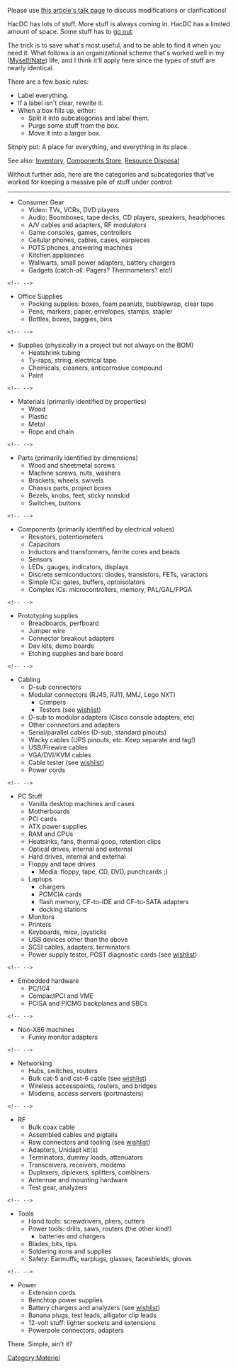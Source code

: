 Please use [this article's talk page](Talk:Stuff) to discuss
modifications or clarifications!

HacDC has lots of stuff. More stuff is always coming in. HacDC has a
limited amount of space. Some stuff has to [go
out](Resource_Disposal).

The trick is to save what's most useful, and to be able to find it when
you need it. What follows is an organizational scheme that's worked well
in my ([Myself/Nate](User:Myself)) life, and I think it'll
apply here since the types of stuff are nearly identical.

There are a few basic rules:

-   Label everything.
-   If a label isn't clear, rewrite it.
-   When a box fills up, either:
    -   Split it into subcategories and label them.
    -   Purge some stuff from the box.
    -   Move it into a larger box.

Simply put: A place for everything, and everything in its place.

See also: [Inventory](Inventory), [Components
Store](Components_Store), [Resource
Disposal](Resource_Disposal)

Without further ado, here are the categories and subcategories that've
worked for keeping a massive pile of stuff under control:

------------------------------------------------------------------------

-   Consumer Gear
    -   Video: TVs, VCRs, DVD players
    -   Audio: Boomboxes, tape decks, CD players, speakers, headphones
    -   A/V cables and adapters, RF modulators
    -   Game consoles, games, controllers
    -   Cellular phones, cables, cases, earpieces
    -   POTS phones, answering machines
    -   Kitchen appliances
    -   Wallwarts, small power adapters, battery chargers
    -   Gadgets (catch-all. Pagers? Thermometers? etc!)

```{=html}
<!-- -->
```
-   Office Supplies
    -   Packing supplies: boxes, foam peanuts, bubblewrap, clear tape
    -   Pens, markers, paper, envelopes, stamps, stapler
    -   Bottles, boxes, baggies, bins

```{=html}
<!-- -->
```
-   Supplies (physically in a project but not always on the BOM)
    -   Heatshrink tubing
    -   Ty-raps, string, electrical tape
    -   Chemicals, cleaners, anticorrosive compound
    -   Paint

```{=html}
<!-- -->
```
-   Materials (primarily identified by properties)
    -   Wood
    -   Plastic
    -   Metal
    -   Rope and chain

```{=html}
<!-- -->
```
-   Parts (primarily identified by dimensions)
    -   Wood and sheetmetal screws
    -   Machine screws, nuts, washers
    -   Brackets, wheels, swivels
    -   Chassis parts, project boxes
    -   Bezels, knobs, feet, sticky nonskid
    -   Switches, buttons

```{=html}
<!-- -->
```
-   Components (primarily identified by electrical values)
    -   Resistors, potentiometers
    -   Capacitors
    -   Inductors and transformers, ferrite cores and beads
    -   Sensors
    -   LEDs, gauges, indicators, displays
    -   Discrete semiconductors: diodes, transistors, FETs, varactors
    -   Simple ICs: gates, buffers, optoisolators
    -   Complex ICs: microcontrollers, memory, PAL/GAL/FPGA

```{=html}
<!-- -->
```
-   Prototyping supplies
    -   Breadboards, perfboard
    -   Jumper wire
    -   Connector breakout adapters
    -   Dev kits, demo boards
    -   Etching supplies and bare board

```{=html}
<!-- -->
```
-   Cabling
    -   D-sub connectors
    -   Modular connectors (RJ45, RJ11, MMJ, Lego NXT)
        -   Crimpers
        -   Testers (see [wishlist](wishlist))
    -   D-sub to modular adapters (Cisco console adapters, etc)
    -   Other connectors and adapters
    -   Serial/parallel cables (D-sub, standard pinouts)
    -   Wacky cables (UPS pinouts, etc. Keep separate and tag!)
    -   USB/Firewire cables
    -   VGA/DVI/KVM cables
    -   Cable tester (see [wishlist](wishlist))
    -   Power cords

```{=html}
<!-- -->
```
-   PC Stuff
    -   Vanilla desktop machines and cases
    -   Motherboards
    -   PCI cards
    -   ATX power supplies
    -   RAM and CPUs
    -   Heatsinks, fans, thermal goop, retention clips
    -   Optical drives, internal and external
    -   Hard drives, internal and external
    -   Floppy and tape drives
        -   Media: floppy, tape, CD, DVD, punchcards ;)
    -   Laptops
        -   chargers
        -   PCMCIA cards
        -   flash memory, CF-to-IDE and CF-to-SATA adapters
        -   docking stations
    -   Monitors
    -   Printers
    -   Keyboards, mice, joysticks
    -   USB devices other than the above
    -   SCSI cables, adapters, terminators
    -   Power supply tester, POST diagnostic cards (see
        [wishlist](wishlist))

```{=html}
<!-- -->
```
-   Embedded hardware
    -   PC/104
    -   CompactPCI and VME
    -   PCISA and PICMG backplanes and SBCs

```{=html}
<!-- -->
```
-   Non-X86 machines
    -   Funky monitor adapters

```{=html}
<!-- -->
```
-   Networking
    -   Hubs, switches, routers
    -   Bulk cat-5 and cat-6 cable (see [wishlist](wishlist))
    -   Wireless accesspoints, routers, and bridges
    -   Modems, access servers (portmasters)

```{=html}
<!-- -->
```
-   RF
    -   Bulk coax cable
    -   Assembled cables and pigtails
    -   Raw connectors and tooling (see [wishlist](wishlist))
    -   Adapters, Unidapt kit(s)
    -   Terminators, dummy loads, attenuators
    -   Transceivers, receivers, modems
    -   Duplexers, diplexers, splitters, combiners
    -   Antennae and mounting hardware
    -   Test gear, analyzers

```{=html}
<!-- -->
```
-   Tools
    -   Hand tools: screwdrivers, pliers, cutters
    -   Power tools: drills, saws, routers (the other kind!)
        -   batteries and chargers
    -   Blades, bits, tips
    -   Soldering irons and supplies
    -   Safety: Earmuffs, earplugs, glasses, faceshields, gloves

```{=html}
<!-- -->
```
-   Power
    -   Extension cords
    -   Benchtop power supplies
    -   Battery chargers and analyzers (see
        [wishlist](wishlist))
    -   Banana plugs, test leads, alligator clip leads
    -   12-volt stuff: lighter sockets and extensions
    -   Powerpole connectors, adapters

There. Simple, ain't it?

[Category:Materiel](Category:Materiel)
